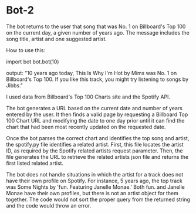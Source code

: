 # Bot-2

The bot returns to the user that song that was No. 1 on Billboard's Top 100 on the current day, a given number of years ago. The message includes the song title, artist and one suggested artist.

How to use this:

import bot
bot.bot(10)

output:
"10 years ago today, This Is Why I'm Hot by Mims was No. 1 on Billboard's Top 100. If you like this track, you might try listening to songs by Jibbs."

I used data from Billboard's Top 100 Charts site and the Spotify API.

The bot generates a URL based on the current date and number of years entered by the user. It then finds a valid page by requesting a Billboard Top 100 Chart URL and modifying the date to one day prior until it can find the chart that had been most recently updated on the requested date. 

Once the bot parses the correct chart and identifies the top song and artist, the spotify.py file identifies a related artist. First, this file locates the artist ID, as required by the Spotify related artists request parameter. Then, the file generates the URL to retrieve the related artists json file and returns the first listed related artist.

The bot does not handle situations in which the artist for a track does not have their own profile on Spotify. For instance, 5 years ago, the top track was Some Nights by 'fun. Featuring Janelle Monae.' Both fun. and Janelle Monae have their own profiles, but there is not an artist object for them together. The code would not sort the proper query from the returned string and the code would throw an error.
